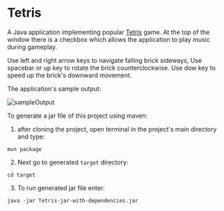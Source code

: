 # Tetris

A Java application implementing popular [Tetris](https://en.wikipedia.org/wiki/Tetris) game.
At the top of the window there is a checkbox which allows the application to play music during gameplay.

Use left and right arrow keys to navigate falling brick sideways,
Use spacebar or up key to rotate the brick counterclockwise.
Use dow key to speed up the brick's downward movement.

The application's sample output:

![sampleOutput](https://media.giphy.com/media/3o7TKHs4TlPYx2foYg/giphy.gif)


To generate a jar file of this project using maven:
  1. after cloning the project, open terminal in the project's main directory and type:

  `mvn package`
  
  2. Next go to generated `target` directory:
  
  `cd target`
  
  3. To run generated jar file enter:
  
  `java -jar Tetris-jar-with-dependencies.jar`